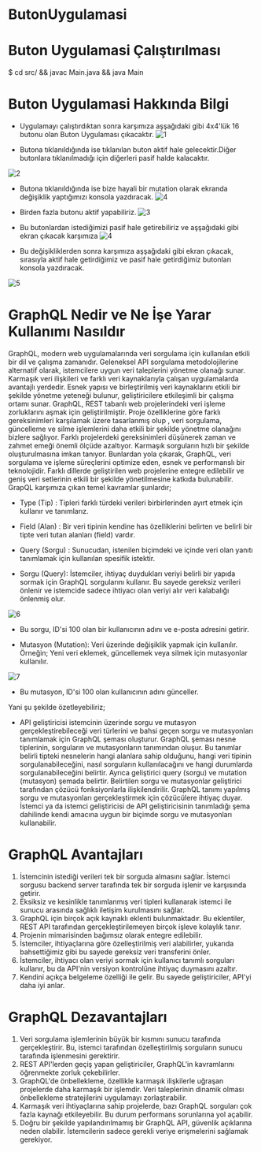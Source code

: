# ButonUygulamasi
# Buton Uygulamasi Çalıştırılması
$ cd src/ && javac Main.java && java Main
# Buton Uygulamasi Hakkında Bilgi 
- Uygulamayı çalıştırdıktan sonra karşımıza aşşağıdaki gibi 4x4'lük 16 butonu olan  Buton Uygulaması çıkacaktır.
![1](https://github.com/Abdulkadirkilicc/ButonUygulamasi/assets/115181323/4fb864bd-7ef2-45bd-addd-79d5dc653d0c)

- Butona tıklanıldığında ise tıklanılan buton aktif hale gelecektir.Diğer butonlara tıklanılmadığı için diğerleri pasif halde kalacaktır. 

![2](https://github.com/Abdulkadirkilicc/ButonUygulamasi/assets/115181323/5ac4923d-b6de-4baa-9afb-3681eedeb6b5)

- Butona tıklanıldığında ise  bize hayali bir mutation olarak ekranda değişiklik yaptığımızı konsola  yazdıracak.
![4](https://github.com/Abdulkadirkilicc/ButonUygulamasi/assets/115181323/101ca051-6f9d-4da4-b43c-317e828620f6)

- Birden fazla butonu aktif yapabiliriz. 
![3](https://github.com/Abdulkadirkilicc/ButonUygulamasi/assets/115181323/dd561885-883f-4639-b5ef-2b8fc9f5b617)

- Bu butonlardan istediğimizi pasif hale getirebiliriz ve aşşağıdaki gibi ekran çıkacak karşımıza 
![4](https://github.com/Abdulkadirkilicc/ButonUygulamasi/assets/115181323/9ae30d3c-294b-46dd-a2ed-a67fd84773ae)


- Bu değişikliklerden sonra karşımıza aşşağıdaki gibi ekran çıkacak, sırasıyla aktif hale getirdiğimiz ve pasif hale getirdiğimiz butonları konsola yazdıracak.

![5](https://github.com/Abdulkadirkilicc/ButonUygulamasi/assets/115181323/c447e4c3-dc54-4189-ae5d-c0062aa38afb)

# GraphQL Nedir ve Ne İşe Yarar Kullanımı Nasıldır

GraphQL, modern web uygulamalarında veri sorgulama için kullanılan etkili bir dil ve çalışma zamanıdır. Geleneksel API sorgulama metodolojilerine alternatif olarak, istemcilere uygun veri taleplerini yönetme olanağı sunar. Karmaşık veri ilişkileri ve farklı veri kaynaklarıyla çalışan uygulamalarda avantajlı yerdedir. Esnek yapısı ve birleştirilmiş veri kaynaklarını etkili bir şekilde yönetme yeteneği bulunur, geliştiricilere etkileşimli bir çalışma ortamı sunar.
GraphQL, REST tabanlı web projelerindeki veri işleme zorluklarını aşmak için geliştirilmiştir. Proje özelliklerine göre farklı gereksinimleri karşılamak üzere tasarlanmış olup , veri sorgulama, güncelleme ve silme işlemlerini daha etkili bir şekilde yönetme olanağını bizlere sağlıyor. Farklı projelerdeki gereksinimleri düşünerek zaman ve zahmet emeği önemli ölçüde azaltıyor. Karmaşık sorguların hızlı bir şekilde oluşturulmasına imkan tanıyor.
Bunlardan yola çıkarak, GraphQL, veri sorgulama ve işleme süreçlerini optimize eden, esnek ve performanslı bir teknolojidir. Farklı dillerde geliştirilen web projelerine entegre edilebilir ve geniş veri setlerinin etkili bir şekilde yönetilmesine katkıda bulunabilir.
GrapQL karşımıza çıkan temel kavramlar şunlardır;
- Type (Tip) : Tipleri farklı türdeki verileri birbirlerinden ayırt etmek için kullanır ve tanımlarız.
- Field (Alan) : Bir veri tipinin kendine has özelliklerini belirten ve belirli bir tipte veri tutan alanları (field) vardır.
- Query (Sorgu) : Sunucudan, istenilen biçimdeki ve içinde veri olan yanıtı tanımlamak için kullanılan spesifik istektir.

- Sorgu (Query): İstemciler, ihtiyaç duydukları veriyi belirli bir yapıda sormak için GraphQL sorgularını kullanır. Bu sayede gereksiz verileri  önlenir ve istemcide sadece ihtiyacı olan veriyi alır veri kalabalığı önlenmiş olur.


![6](https://github.com/Abdulkadirkilicc/ButonUygulamasi/assets/115181323/d2101bd0-2d1b-4daa-81ad-e26128e8199d)
- Bu sorgu, ID'si 100  olan bir kullanıcının adını ve e-posta adresini getirir. 



- Mutasyon (Mutation): Veri üzerinde değişiklik yapmak için kullanılır. Örneğin; Yeni veri eklemek, güncellemek veya silmek için mutasyonlar kullanılır.

![7](https://github.com/Abdulkadirkilicc/ButonUygulamasi/assets/115181323/7baada52-95c3-43a2-b7b1-4bd7bd486119)
- Bu mutasyon, ID'si 100 olan kullanıcının adını günceller.

Yani şu şekilde özetleyebiliriz;
- API geliştiricisi istemcinin üzerinde sorgu ve mutasyon gerçekleştirebileceği veri türlerini ve bahsi geçen sorgu ve mutasyonları tanımlamak için GraphQL şeması oluşturur. GraphQL şeması nesne tiplerinin, sorguların ve mutasyonların tanımından oluşur. Bu tanımlar belirli tipteki nesnelerin hangi alanlara sahip olduğunu, hangi veri tipinin sorgulanabileceğini, nasıl sorguların kullanılacağını ve hangi durumlarda sorgulanabileceğini belirtir. Ayrıca geliştirici query (sorgu) ve mutation (mutasyon) şemada belirtir. Belirtilen sorgu ve mutasyonlar geliştirici tarafından çözücü   fonksiyonlarla ilişkilendirilir. GraphQL tanımı yapılmış sorgu ve mutasyonları gerçekleştirmek için çözücülere ihtiyaç duyar.
İstemci ya da istemci geliştiricisi de API geliştiricisinin tanımladığı şema dahilinde kendi amacına uygun bir biçimde sorgu ve mutasyonları kullanabilir.

# GraphQL Avantajları

1. İstemcinin istediği verileri tek bir sorguda almasını sağlar. İstemci sorgusu backend server tarafında tek bir sorguda işlenir ve karşısında getirir.
2. Eksiksiz ve kesinlikle tanımlanmış veri tipleri kullanarak istemci ile sunucu arasında sağlıklı iletişim kurulmasını sağlar.
3. GraphQL için birçok açık kaynaklı eklenti bulunmaktadır. Bu eklentiler, REST API tarafından gerçekleştirilemeyen birçok işleve kolaylık tanır.
4. Projenin mimarisinden bağımsız olarak entegre edilebilir.
5. İstemciler, ihtiyaçlarına göre özelleştirilmiş veri alabilirler,  yukarıda bahsettiğimiz gibi bu sayede gereksiz veri transferini önler.
6. İstemciler, ihtiyacı olan veriyi sormak için kullanıcı tanımlı sorguları kullanır, bu da API'nin versiyon kontrolüne ihtiyaç duymasını azaltır.
7. Kendini açıkça belgeleme özelliği ile gelir. Bu sayede geliştiriciler, API'yi daha iyi anlar.

# GraphQL Dezavantajları

1. Veri sorgulama işlemlerinin büyük bir kısmını sunucu tarafında gerçekleştirir. Bu, istemci tarafından özelleştirilmiş sorguların sunucu tarafında işlenmesini gerektirir.
2. REST API'lerden geçiş yapan geliştiriciler, GraphQL'in kavramlarını öğrenmekte zorluk çekebilirler.
3. GraphQL'de önbellekleme, özellikle karmaşık ilişkilerle uğraşan projelerde daha karmaşık bir işlemdir. Veri taleplerinin dinamik olması önbellekleme stratejilerini uygulamayı zorlaştırabilir.
4. Karmaşık veri ihtiyaçlarına sahip projelerde, bazı GraphQL sorguları çok fazla kaynağı etkileyebilir. Bu durum performans sorunlarına yol açabilir.
5. Doğru bir şekilde yapılandırılmamış bir GraphQL API, güvenlik açıklarına neden olabilir. İstemcilerin sadece gerekli veriye erişmelerini sağlamak gerekiyor.







